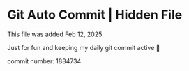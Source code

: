 # Git Auto Commit | Hidden File

This file was added Feb 12, 2025

Just for fun and keeping my daily git commit active 🤪

commit number: 1884734
